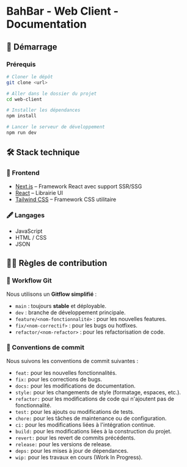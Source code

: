 # BahBar - Web Client - Documentation

## 🚀 Démarrage

### Prérequis

```bash
# Cloner le dépôt
git clone <url>

# Aller dans le dossier du projet
cd web-client

# Installer les dépendances
npm install

# Lancer le serveur de développement
npm run dev
```

## 🛠️ Stack technique

### 🧱 Frontend

- [Next.js](https://nextjs.org/) – Framework React avec support SSR/SSG
- [React](https://reactjs.org/) – Librairie UI
- [Tailwind CSS](https://tailwindcss.com/) – Framework CSS utilitaire

### 🖋️ Langages

- JavaScript
- HTML / CSS
- JSON

## 🧑‍💻 Règles de contribution

### 🧭 Workflow Git

Nous utilisons un **Gitflow simplifié** :

- `main` : toujours **stable** et déployable.
- `dev` : branche de développement principale.
- `feature/<nom-fonctionnalité>` : pour les nouvelles features.
- `fix/<nom-correctif>` : pour les bugs ou hotfixes.
- `refactor/<nom-refactor>` : pour les refactorisation de code.

### 📜 Conventions de commit

Nous suivons les conventions de commit suivantes :

- `feat:` pour les nouvelles fonctionnalités.
- `fix:` pour les corrections de bugs.
- `docs:` pour les modifications de documentation.
- `style:` pour les changements de style (formatage, espaces, etc.).
- `refactor:` pour les modifications de code qui n'ajoutent pas de fonctionnalité.
- `test:` pour les ajouts ou modifications de tests.
- `chore:` pour les tâches de maintenance ou de configuration.
- `ci:` pour les modifications liées à l'intégration continue.
- `build:` pour les modifications liées à la construction du projet.
- `revert:` pour les revert de commits précédents.
- `release:` pour les versions de release.
- `deps:` pour les mises à jour de dépendances.
- `wip:` pour les travaux en cours (Work In Progress).

